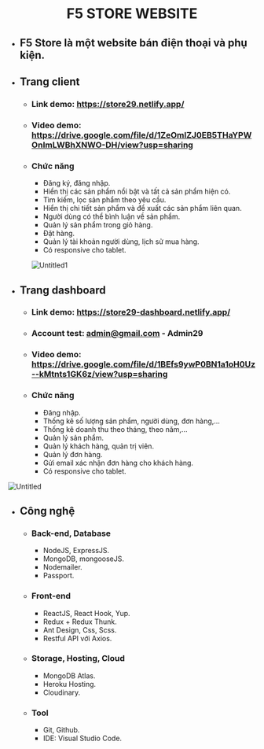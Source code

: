   <h1 align="center"><b>F5 STORE WEBSITE</b></h1>

- ## F5 Store là một website bán điện thoại và phụ kiện.

- ## Trang client

  - ### Link demo: https://store29.netlify.app/
  - ### Video demo: https://drive.google.com/file/d/1ZeOmlZJ0EB5THaYPWOnImLWBhXNWO-DH/view?usp=sharing
  - ### Chức năng
    - Đăng ký, đăng nhập.
    - Hiển thị các sản phẩm nổi bật và tất cả sản phẩm hiện có.
    - Tìm kiếm, lọc sản phẩm theo yêu cầu.
    - Hiển thị chi tiết sản phẩm và đề xuất các sản phẩm liên quan.
    - Người dùng có thể bình luận về sản phẩm.
    - Quản lý sản phẩm trong giỏ hàng.
    - Đặt hàng.
    - Quản lý tài khoản người dùng, lịch sử mua hàng.
    - Có responsive cho tablet.
    
    ![Untitled1](https://user-images.githubusercontent.com/67097279/185683811-fa5f9e39-3bed-4858-8c0a-5759298c33dc.png)


- ## Trang dashboard

  - ### Link demo: https://store29-dashboard.netlify.app/
  - ### Account test: admin@gmail.com - Admin29
  - ### Video demo: https://drive.google.com/file/d/1BEfs9ywP0BN1a1oH0Uz--kMtnts1GK6z/view?usp=sharing

  - ### Chức năng
    - Đăng nhập.
    - Thống kê số lượng sản phẩm, người dùng, đơn hàng,...
    - Thống kê doanh thu theo tháng, theo năm,...
    - Quản lý sản phẩm.
    - Quản lý khách hàng, quản trị viên.
    - Quản lý đơn hàng.
    - Gửi email xác nhận đơn hàng cho khách hàng.
    - Có responsive cho tablet.
    
![Untitled](https://user-images.githubusercontent.com/67097279/185683129-553f0d43-fd97-4b36-8d01-75bc61721245.png)

- ## Công nghệ

  - ### Back-end, Database

    - NodeJS, ExpressJS.
    - MongoDB, mongooseJS.
    - Nodemailer.
    - Passport.

  - ### Front-end

    - ReactJS, React Hook, Yup.
    - Redux + Redux Thunk.
    - Ant Design, Css, Scss.
    - Restful API với Axios.

  - ### Storage, Hosting, Cloud

    - MongoDB Atlas.
    - Heroku Hosting.
    - Cloudinary.

  - ### Tool
    - Git, Github.
    - IDE: Visual Studio Code.
